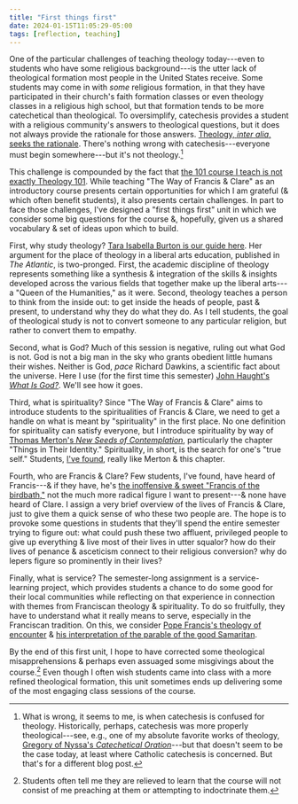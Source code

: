 ```yaml
---
title: "First things first"
date: 2024-01-15T11:05:29-05:00
tags: [reflection, teaching]
---
```


One of the particular challenges of teaching theology today---even to students who have some religious background---is the utter lack of theological formation most people in the United States receive. Some students may come in with *some* religious formation, in that they have participated in their church's faith formation classes or even theology classes in a religious high school, but that formation tends to be more catechetical than theological. To oversimplify, catechesis provides a student with a religious community's answers to theological questions, but it does not always provide the rationale for those answers. [Theology, *inter alia*, seeks the rationale](https://andrewbelfield.com/teaching.html). There's nothing wrong with catechesis---everyone must begin somewhere---but it's not theology.[^1]

[^1]: What is wrong, it seems to me, is when catechesis is confused for theology. Historically, perhaps, catechesis was more properly theological---see, e.g., one of my absolute favorite works of theology, [Gregory of Nyssa's *Catechetical Oration*](https://svspress.com/catechetical-discourse/)---but that doesn't seem to be the case today, at least where Catholic catechesis is concerned. But that's for a different blog post.

This challenge is compounded by the fact that [the 101 course I teach is not exactly Theology 101](https://blog.andrewbelfield.com/posts/20230623_on-teaching-francis-clare/). While teaching "The Way of Francis & Clare" as an introductory course presents certain opportunities for which I am grateful (& which often benefit students), it also presents certain challenges. In part to face those challenges, I've designed a "first things first" unit in which we consider some big questions for the course &, hopefully, given us a shared vocabulary & set of ideas upon which to build.

First, why study theology? [Tara Isabella Burton is our guide here](https://www.theatlantic.com/education/archive/2013/10/study-theology-even-if-you-dont-believe-in-god/280999/). Her argument for the place of theology in a liberal arts education, published in *The Atlantic*, is two-pronged. First, the academic discipline of theology represents something like a synthesis & integration of the skills & insights developed across the various fields that together make up the liberal arts---a "Queen of the Humanities," as it were. Second, theology teaches a person to think from the inside out: to get inside the heads of people, past & present, to understand why they do what they do. As I tell students, the goal of theological study is not to convert someone to any particular religion, but rather to convert them to empathy.

Second, what is God? Much of this session is negative, ruling out what God is not. God is not a big man in the sky who grants obedient little humans their wishes. Neither is God, *pace* Richard Dawkins, a scientific fact about the universe. Here I use (for the first time this semester) [John Haught's *What Is God?*](https://www.paulistpress.com/Products/2754-7/what-is-god.aspx). We'll see how it goes.

Third, what is spirituality? Since "The Way of Francis & Clare" aims to introduce students to the spiritualities of Francis & Clare, we need to get a handle on what is meant by "spirituality" in the first place. No one definition for spirituality can satisfy everyone, but I introduce spirituality by way of [Thomas Merton's *New Seeds of Contemplation*](https://www.ndbooks.com/book/new-seeds-of-contemplation/), particularly the chapter "Things in Their Identity." Spirituality, in short, is the search for one's "true self." Students, [I've found](https://micro.andrewbelfield.com/2023/10/30/one-of-the.html), really like Merton & this chapter.

Fourth, who are Francis & Clare? Few students, I've found, have heard of Francis---& if they have, he's [the inoffensive & sweet "Francis of the birdbath,"](https://www.ncronline.org/earthbeat/faith/faith-seeking-understanding/beyond-birdbath-industrial-complex-radical-st-francis) not the much more radical figure I want to present---& none have heard of Clare. I assign a very brief overview of the lives of Francis & Clare, just to give them a quick sense of who these two people are. The hope is to provoke some questions in students that they'll spend the entire semester trying to figure out: what could push these two affluent, privileged people to give up everything & live most of their lives in utter squalor? how do their lives of penance & asceticism connect to their religious conversion? why do lepers figure so prominently in their lives?

Finally, what is service? The semester-long assignment is a service-learning project, which provides students a chance to do some good for their local communities while reflecting on that experience in connection with themes from Franciscan theology & spirituality. To do so fruitfully, they have to understand what it really means to serve, especially in the Franciscan tradition. On this, we consider [Pope Francis's theology of encounter](https://www.ncronline.org/blogs/young-voices/its-time-theology-encounter) & [his interpretation of the parable of the good Samaritan](https://www.vatican.va/content/francesco/en/encyclicals/documents/papa-francesco_20201003_enciclica-fratelli-tutti.html).

By the end of this first unit, I hope to have corrected some theological misapprehensions & perhaps even assuaged some misgivings about the course.[^2] Even though I often wish students came into class with a more refined theological formation, this unit sometimes ends up delivering some of the most engaging class sessions of the course.

[^2]: Students often tell me they are relieved to learn that the course will not consist of me preaching at them or attempting to indoctrinate them.
